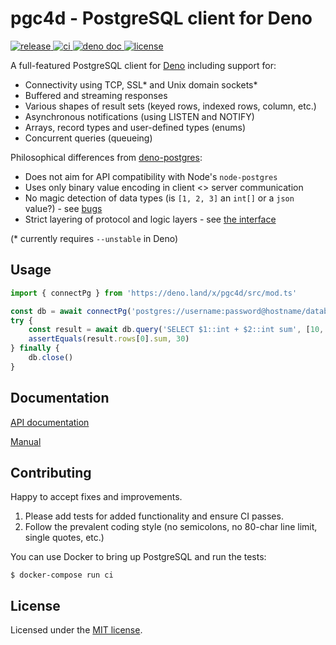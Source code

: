 # pgc4d - PostgreSQL client for Deno

<a href="https://github.com/jakajancar/pgc4d/releases">
    <img alt="release" src="https://badgen.net/github/release/jakajancar/pgc4d/stable">
</a>

<a href="https://github.com/jakajancar/pgc4d/actions?query=workflow%3Aci">
    <img alt="ci" src="https://badgen.net/github/checks/jakajancar/pgc4d?label=ci&icon=github">
</a>

<a href="https://doc.deno.land/https/raw.githubusercontent.com/jakajancar/pgc4d/master/src/mod.ts">
    <img alt="deno doc" src="https://badgen.net/badge/doc/deno/557AAC">
</a>

<a href="https://github.com/jakajancar/pgc4d/blob/master/LICENSE">
    <img alt="license" src="https://badgen.net/github/license/jakajancar/pgc4d">
</a>

A full-featured PostgreSQL client for [Deno](https://deno.land) including support for:

  - Connectivity using TCP, SSL* and Unix domain sockets*
  - Buffered and streaming responses
  - Various shapes of result sets (keyed rows, indexed rows, column, etc.)
  - Asynchronous notifications (using LISTEN and NOTIFY)
  - Arrays, record types and user-defined types (enums)
  - Concurrent queries (queueing)

Philosophical differences from [deno-postgres](https://github.com/deno-postgres/deno-postgres):

  - Does not aim for API compatibility with Node's `node-postgres`
  - Uses only binary value encoding in client <> server communication
  - No magic detection of data types (is `[1, 2, 3]` an `int[]` or a `json` value?) - see [bugs](https://github.com/brianc/node-postgres/issues/442)
  - Strict layering of protocol and logic layers - see [the interface](src/message_types.ts)

(* currently requires `--unstable` in Deno)

## Usage

```ts
import { connectPg } from 'https://deno.land/x/pgc4d/src/mod.ts'

const db = await connectPg('postgres://username:password@hostname/database')
try {
    const result = await db.query('SELECT $1::int + $2::int sum', [10, 20])
    assertEquals(result.rows[0].sum, 30)
} finally {
    db.close()
}
```

## Documentation

[API documentation](https://doc.deno.land/https/raw.githubusercontent.com/jakajancar/pgc4d/master/src/mod.ts)

[Manual](https://github.com/jakajancar/pgc4d/wiki/Getting-started)

## Contributing

Happy to accept fixes and improvements.

 1. Please add tests for added functionality and ensure CI passes.
 2. Follow the prevalent coding style (no semicolons, no 80-char line limit, single quotes, etc.)

You can use Docker to bring up PostgreSQL and run the tests:

    $ docker-compose run ci

## License

Licensed under the [MIT license](LICENSE).
